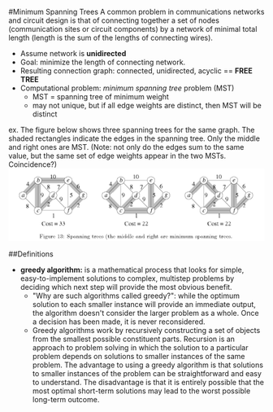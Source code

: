 #Minimum Spanning Trees
A common problem in communications networks and circuit design is that of connecting together a set of nodes (communication sites or circuit components) by a network of minimal total length (length is the sum of the lengths of connecting wires).

+ Assume network is **unidirected**
+ Goal: minimize the length of connecting network.
+ Resulting connection graph: connected, unidirected, acyclic == **FREE TREE**
+ Computational problem: *minimum spanning tree* problem (MST)
    + MST = spanning tree of minimum weight
    + may not unique, but if all edge weights are distinct, then MST will be distinct
    
ex. The figure below shows three spanning trees for the same graph. The shaded rectangles indicate the edges in the spanning tree. Only the middle and right ones are MST. (Note: not only do the edges sum to the same value, but the same set of edge weights appear in the two MSTs. Coincidence?)
![](../imgs/MST_graphs.png)

##Definitions

+ **greedy algorithm:** is a mathematical process that looks for simple, easy-to-implement solutions to complex, multistep problems by deciding which next step will provide the most obvious benefit. 
    + "Why are such algorithms called greedy?": while the optimum solution to each smaller instance will provide an immediate output, the algorithm doesn't consider the larger problem as a whole. Once a decision has been made, it is never reconsidered.
    + Greedy algorithms work by recursively constructing a set of objects from the smallest possible constituent parts. Recursion is an approach to problem solving in which the solution to a particular problem depends on solutions to smaller instances of the same problem. The advantage to using a greedy algorithm is that solutions to smaller instances of the problem can be straightforward and easy to understand. The disadvantage is that it is entirely possible that the most optimal short-term solutions may lead to the worst possible long-term outcome.
